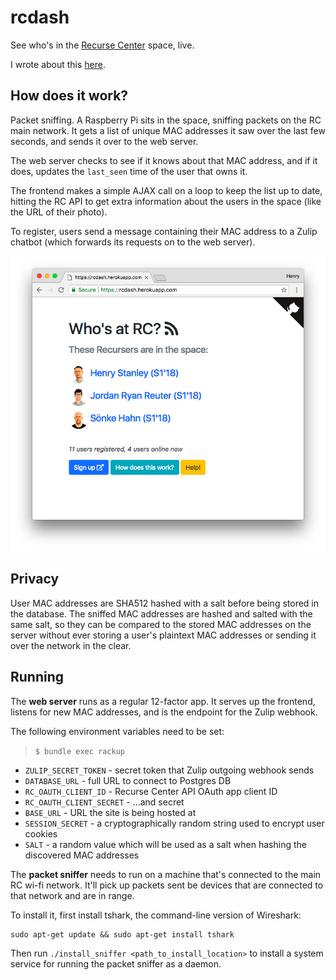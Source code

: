 # rcdash

See who's in the [Recurse Center](https://recurse.com) space, live.

I wrote about this [here](https://recurse.henrystanley.com/post/physical-presence-tracking-mac-addresses/).

## How does it work?

Packet sniffing. A Raspberry Pi sits in the space, sniffing packets on the RC main network. It gets a list of unique MAC addresses it saw over the last few seconds, and sends it over to the web server.

The web server checks to see if it knows about that MAC address, and if it does, updates the `last_seen` time of the user that owns it.

The frontend makes a simple AJAX call on a loop to keep the list up to date, hitting the RC API to get extra information about the users in the space (like the URL of their photo).

To register, users send a message containing their MAC address to a Zulip chatbot (which forwards its requests on to the web server).

![](screenshots/main.png)

## Privacy

User MAC addresses are SHA512 hashed with a salt before being stored in the database. The sniffed MAC addresses are hashed and salted with the same salt, so they can be compared to the stored MAC addresses on the server without ever storing a user's plaintext MAC addresses or sending it over the network in the clear.

## Running

The **web server** runs as a regular 12-factor app. It serves up the frontend, listens for new MAC addresses, and is the endpoint for the Zulip webhook.

The following environment variables need to be set:

> `$ bundle exec rackup`

* `ZULIP_SECRET_TOKEN` - secret token that Zulip outgoing webhook sends
* `DATABASE_URL` - full URL to connect to Postgres DB
* `RC_OAUTH_CLIENT_ID` - Recurse Center API OAuth app client ID
* `RC_OAUTH_CLIENT_SECRET` - ...and secret
* `BASE_URL` - URL the site is being hosted at
* `SESSION_SECRET` - a cryptographically random string used to encrypt user cookies
* `SALT` - a random value which will be used as a salt when hashing the discovered MAC addresses

The **packet sniffer** needs to run on a machine that's connected to the main RC wi-fi network. It'll pick up packets sent be devices that are connected to that network and are in range.

To install it, first install tshark, the command-line version of Wireshark:

```
sudo apt-get update && sudo apt-get install tshark
```

Then run `./install_sniffer <path_to_install_location>` to install a system service for running the packet sniffer as a daemon.